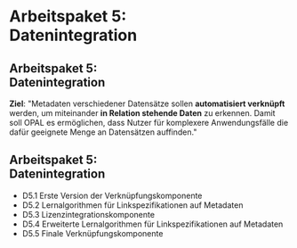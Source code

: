 # Arbeitspaket 5: <br/> Datenintegration

## Arbeitspaket 5: <br/> Datenintegration

**Ziel**: "Metadaten verschiedener Datensätze sollen **automatisiert verknüpft** werden, um miteinander **in Relation stehende Daten** zu erkennen.
Damit soll OPAL es ermöglichen, dass Nutzer für komplexere Anwendungsfälle die dafür geeignete Menge an Datensätzen auffinden."

## Arbeitspaket 5: <br/> Datenintegration

- D5.1 Erste Version der Verknüpfungskomponente
- D5.2 Lernalgorithmen für Linkspezifikationen auf Metadaten
- D5.3 Lizenzintegrationskomponente
- D5.4 Erweiterte Lernalgorithmen für Linkspezifikationen auf Metadaten
- D5.5 Finale Verknüpfungskomponente

